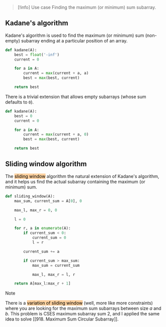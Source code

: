 >[!info] Use case
>Finding the maximum (or minimum) sum subarray.

## Kadane's algorithm

Kadane's algorithm is used to find the maximum (or minimum) sum (non-empty) subarray ending at a particular position of an array.

```python
def kadane(A):
	best = float('-inf')
	current = 0

	for a in A:
		current = max(current + a, a)
		best = max(best, current)

	return best
```

There is a trivial extension that allows empty subarrays (whose sum defaults to `0`).

```python
def kadane(A):
	best = 0
	current = 0

	for a in A:
		current = max(current + a, 0)
		best = max(best, current)

	return best
```

## Sliding window algorithm

The <mark style="background: #FFB86CA6;">sliding window</mark> algorithm the natural extension of Kadane's algorithm, and it helps us find the actual subarray containing the maximum (or minimum) sum.

```python
def sliding_window(A):
	max_sum, current_sum = A[0], 0

	max_l, max_r = 0, 0

	l = 0

	for r, a in enumerate(A):
		if current_sum < 0:
			current_sum = 0
			l = r

		current_sum += a

		if current_sum > max_sum:
			max_sum = current_sum

			max_l, max_r = l, r

	return A[max_l:max_r + 1]
```

>[!note]
>There is a <mark style="background: #FFB86CA6;">variation of sliding window</mark> (well, more like more constraints) where you are looking for the maximum sum subarrays between size $a$ and $b$. This problem is CSES maximum subarray sum 2, and I applied the same idea to solve [[918. Maximum Sum Circular Subarray]].
